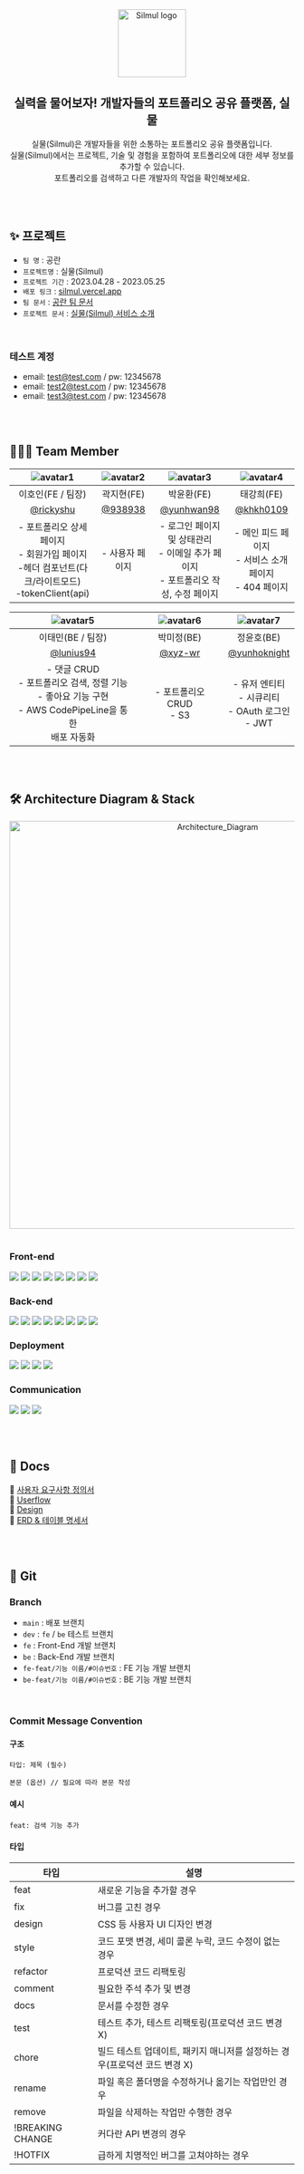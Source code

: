 <div align=center>

<img src="https://github.com/codestates-seb/seb43_main_001/assets/77181642/9f531d4a-1bcb-43af-816a-2a364e94cffb" alt="Silmul logo" width="120" height="120" />
  
<h2> 실력을 물어보자! 개발자들의 포트폴리오 공유 플랫폼, 실물 </h2>

<p align="middle">실물(Silmul)은 개발자들을 위한 소통하는 포트폴리오 공유 플랫폼입니다. <br/> 실물(Silmul)에서는 프로젝트, 기술 및 경험을 포함하여 포트폴리오에 대한 세부 정보를 추가할 수 있습니다. <br/> 포트폴리오를 검색하고 다른 개발자의 작업을 확인해보세요. </p>
  
<!-- [![Team Docs](https://img.shields.io/badge/-Team%20Docs-9cf)](https://www.notion.so/2fed913cd2a84487a5f060ee504eb2df?pvs=4)
[![Silmul Docs](https://img.shields.io/badge/-Silmul%20Docs-ff69b4)](https://www.notion.so/Silmul-f8da3a8a800d4f25a16fc70ce67aea4c?pvs=4) -->
  
</div>

<br/>
<br/>

## ✨ 프로젝트
- `팀 명` : 공란 
- `프로젝트명` : 실물(Silmul)
- `프로젝트 기간` : 2023.04.28 - 2023.05.25
- `배포 링크` : [silmul.vercel.app](https://silmul.vercel.app)
- `팀 문서` :  [공란 팀 문서](https://www.notion.so/2fed913cd2a84487a5f060ee504eb2df?pvs=4)
- `프로젝트 문서` : [실물(Silmul) 서비스 소개](https://www.notion.so/Silmul-f8da3a8a800d4f25a16fc70ce67aea4c?pvs=4)  

<br/>

### 테스트 계정 
- email: test@test.com / pw: 12345678
- email: test2@test.com / pw: 12345678
- email: test3@test.com / pw: 12345678

<br/>
<br/>

## 🧑🏻‍💻 Team Member
<div align=center>
  
|![avatar1](https://github.com/codestates-seb/seb43_main_001/assets/77181642/eaf34e97-ec4b-4328-b89b-bffc4cab3639)|![avatar2](https://github.com/codestates-seb/seb43_main_001/assets/77181642/f9cfd830-d4de-4e40-89a4-c9315d9ab081)|![avatar3](https://github.com/codestates-seb/seb43_main_001/assets/77181642/3e186487-a89e-483a-911c-481162a9f421) |![avatar4](https://github.com/codestates-seb/seb43_main_001/assets/77181642/1b1cec01-c9a2-47e9-a917-156c15efa4f2)|
|:---:|:---:|:---:|:---:|
| 이호인(FE / 팀장) | 곽지현(FE) | 박윤환(FE) | 태강희(FE) |
| [@rickyshu](https://github.com/rickyshu) | [@938938](https://github.com/938938) | [@yunhwan98](https://github.com/yunhwan98) | [@khkh0109](https://github.com/khkh0109) |
|- 포트폴리오 상세페이지 <br> - 회원가입 페이지 <br> -헤더 컴포넌트(다크/라이트모드) <br> -tokenClient(api)| - 사용자 페이지 | - 로그인 페이지 및 상태관리 <br> - 이메일 추가 페이지 <br> - 포트폴리오 작성, 수정 페이지 | - 메인 피드 페이지 <br> - 서비스 소개 페이지 <br> - 404 페이지 |

|![avatar5](https://github.com/codestates-seb/seb43_main_001/assets/77181642/5f61c654-94fb-4d32-b814-5e5d861bfae4) |![avatar6](https://github.com/codestates-seb/seb43_main_001/assets/77181642/c5461422-ad1b-48bf-88b6-bef390d7719e)|![avatar7](https://github.com/codestates-seb/seb43_main_001/assets/77181642/7eeeaa23-276c-43f5-b3d3-85b0754b6d34) |
|:---:|:---:|:---:|
| 이태민(BE / 팀장) | 박미정(BE) | 정윤호(BE) |
| [@lunius94](https://github.com/lunius94) | [@xyz-wr](https://github.com/xyz-wr) | [@yunhoknight](https://github.com/yunhoknight) |
|- 댓글 CRUD <br> - 포트폴리오 검색, 정렬 기능 <br> - 좋아요 기능 구현 <br> - AWS CodePipeLine을 통한 <br> 배포 자동화 | - 포트폴리오 CRUD <br> - S3 | - 유저 엔티티 <br> - 시큐리티 <br> - OAuth 로그인 <br> - JWT |

</div>

<br/>
<br/>

## 🛠️ Architecture Diagram & Stack
<div align=center>
<img width="720" alt="Architecture_Diagram" src="https://github.com/codestates-seb/seb43_main_001/assets/77181642/c17cf311-d883-4ab7-9586-e2fc3ca15d9a">
</div>

<br/>

### Front-end
<img src="https://img.shields.io/badge/Typescript-3178C6?style=for-the-badge&logo=typescript&logoColor=white"> <img src="https://img.shields.io/badge/React-61DAFB?style=for-the-badge&logo=react&logoColor=white"> <img src="https://img.shields.io/badge/Redux toolkit-764ABC?style=for-the-badge&logo=redux&logoColor=white"> <img src="https://img.shields.io/badge/React Query-FF4154?style=for-the-badge&logo=reactquery&logoColor=white"> <img src="https://img.shields.io/badge/Styled components-DB7093?style=for-the-badge&logo=styledcomponents&logoColor=white"> <img src="https://img.shields.io/badge/Axios-5A29E4?style=for-the-badge&logo=axios&logoColor=white"> <img src="https://img.shields.io/badge/ESLint-4B32C3?style=for-the-badge&logo=eslint&logoColor=white"> <img src="https://img.shields.io/badge/Prettier-F7B93E?style=for-the-badge&logo=prettier&logoColor=white">

### Back-end
<img src="https://img.shields.io/badge/JDK 11-DC0D15?style=for-the-badge&logo=&logoColor="> <img src="https://img.shields.io/badge/Spring Boot-6DB33F?style=for-the-badge&logo=springboot&logoColor=white"> <img src="https://img.shields.io/badge/Spring Security-6DB33F?style=for-the-badge&logo=springsecurity&logoColor=white"> <img src="https://img.shields.io/badge/Spring MVC-6DB33F?style=for-the-badge&logo=&logoColor="> <img src="https://img.shields.io/badge/Spring Data JPA-6DB33F?style=for-the-badge&logo=&logoColor="> <img src="https://img.shields.io/badge/MySQL-4479A1?style=for-the-badge&logo=mysql&logoColor=white"> <img src="https://img.shields.io/badge/JWT-EF2D5E?style=for-the-badge&logo=&logoColor="> <img src="https://img.shields.io/badge/OAuth 2.0-EB5424?style=for-the-badge&logo=&logoColor=">

### Deployment
<img src="https://img.shields.io/badge/Vercel-000000?style=for-the-badge&logo=vercel&logoColor=white"> <img src="https://img.shields.io/badge/AWS RDS-527FFF?style=for-the-badge&logo=amazonrds&logoColor=white"> <img src="https://img.shields.io/badge/AWS EC2-FF9900?style=for-the-badge&logo=amazonec2&logoColor=white"> <img src="https://img.shields.io/badge/AWS S3-569A31?style=for-the-badge&logo=amazons3&logoColor=white">

### Communication
<img src="https://img.shields.io/badge/Github-181717?style=for-the-badge&logo=github&logoColor=white"> <img src="https://img.shields.io/badge/Notion-000000?style=for-the-badge&logo=notion&logoColor=white"> <img src="https://img.shields.io/badge/Discord-5865F2?style=for-the-badge&logo=discord&logoColor=white">

<br/>
<br/>

## 📃 Docs
🔗 [사용자 요구사항 정의서](https://www.notion.so/07d43c24c5ef49e28f4c8d2332a2b4f6?pvs=4)
<br/>
🔗 [Userflow](https://www.figma.com/file/eHb5wTU20zqJAarPmFL8e2/User-flow?type=whiteboard&node-id=0-1&t=xa4z5GlNvGsXTTWg-0)
<br/>
🔗 [Design](https://www.figma.com/file/4aAqt3zhadZuuJRoiPFg9L/Main-Project?type=design&node-id=3%3A2&t=KKtdcFz0BZVNFwxK-1)
<br/>
🔗 [ERD & 테이블 명세서](https://www.notion.so/ERD-d5ed711d89de401d845a3ca2a937ae91?pvs=4)

<br/>
<br/>

## 🌱 Git
### Branch
- `main` : 배포 브랜치
- `dev` : `fe` / `be` 테스트 브랜치
- `fe` : Front-End 개발 브랜치
- `be` : Back-End 개발 브랜치
- `fe-feat/기능 이름/#이슈번호` : FE 기능 개발 브랜치
- `be-feat/기능 이름/#이슈번호` : BE 기능 개발 브랜치

<br/>

### Commit Message Convention
#### 구조 
```
타입: 제목 (필수) 

본문 (옵션) // 필요에 따라 본문 작성 
```

#### 예시 
```
feat: 검색 기능 추가 
```

#### 타입
| 타입 | 설명 |
| --- | --- |
| feat | 새로운 기능을 추가할 경우 |
| fix | 버그를 고친 경우 |
| design | CSS 등 사용자 UI 디자인 변경 |
| style | 코드 포맷 변경, 세미 콜론 누락, 코드 수정이 없는 경우 |
| refactor | 프로덕션 코드 리팩토링 |
| comment | 필요한 주석 추가 및 변경 |
| docs | 문서를 수정한 경우 |
| test | 테스트 추가, 테스트 리팩토링(프로덕션 코드 변경 X) |
| chore | 빌드 테스트 업데이트, 패키지 매니저를 설정하는 경우(프로덕션 코드 변경 X) |
| rename | 파일 혹은 폴더명을 수정하거나 옮기는 작업만인 경우 |
| remove | 파일을 삭제하는 작업만 수행한 경우 |
| !BREAKING CHANGE | 커다란 API 변경의 경우 |
| !HOTFIX | 급하게 치명적인 버그를 고쳐야하는 경우 |

